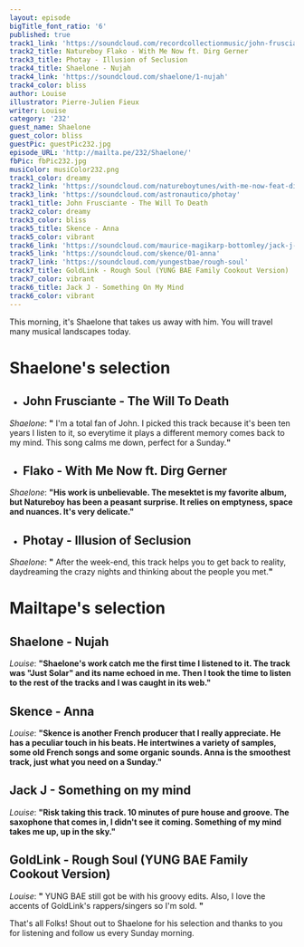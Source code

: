 ```yaml
---
layout: episode
bigTitle_font_ratio: '6'
published: true
track1_link: 'https://soundcloud.com/recordcollectionmusic/john-frusciante-the-will-to'
track2_title: Natureboy Flako - With Me Now ft. Dirg Gerner
track3_title: Photay - Illusion of Seclusion
track4_title: Shaelone - Nujah
track4_link: 'https://soundcloud.com/shaelone/1-nujah'
track4_color: bliss
author: Louise
illustrator: Pierre-Julien Fieux
writer: Louise
category: '232'
guest_name: Shaelone
guest_color: bliss
guestPic: guestPic232.jpg
episode_URL: 'http://mailta.pe/232/Shaelone/'
fbPic: fbPic232.jpg
musiColor: musiColor232.png
track1_color: dreamy
track2_link: 'https://soundcloud.com/natureboytunes/with-me-now-feat-dirg-gerner'
track3_link: 'https://soundcloud.com/astronautico/photay'
track1_title: John Frusciante - The Will To Death
track2_color: dreamy
track3_color: bliss
track5_title: Skence - Anna
track5_color: vibrant
track6_link: 'https://soundcloud.com/maurice-magikarp-bottomley/jack-j-something-on-my-mind'
track5_link: 'https://soundcloud.com/skence/01-anna'
track7_link: 'https://soundcloud.com/yungestbae/rough-soul'
track7_title: GoldLink - Rough Soul (YUNG BAE Family Cookout Version)
track7_color: vibrant
track6_title: Jack J - Something On My Mind
track6_color: vibrant
---
```

<p id="introduction">This morning, it's Shaelone that takes us away with him. You will travel many musical landscapes today.</p>

# **Shaelone's selection**

+ ## John Frusciante - The Will To Death
_Shaelone_: **"** I'm a total fan of John. I picked this track because it's been ten years I listen to it, so everytime it plays a different memory comes back to my mind. This song calms me down, perfect for a Sunday.**"**

+ ## Flako - With Me Now ft. Dirg Gerner
_Shaelone_: **"**His work is unbelievable. The mesektet is my favorite album, but Natureboy has been a peasant surprise. It relies on emptyness, space and nuances. It's very delicate.**"**

+ ## Photay - Illusion of Seclusion
_Shaelone_: **"** After the week-end, this track helps you to get back to reality, daydreaming the crazy nights and thinking about the people you met.**"**

# **Mailtape's selection**

## Shaelone - Nujah
_Louise_: **"**Shaelone's work catch me the first time I listened to it. The track was "Just Solar" and its name echoed in me. Then I took the time to listen to the rest of the tracks and I was caught in its web.**"**

## Skence - Anna
_Louise_: **"**Skence is another French producer that I really appreciate. He has a peculiar touch in his beats. He intertwines a variety of samples, some old French songs and some organic sounds. Anna is the smoothest track, just what you need on a Sunday.**"**

## Jack J - Something on my mind
_Louise_: **"**Risk taking this track. 10 minutes of pure house and groove. The saxophone that comes in, I didn't see it coming. Something of my mind takes me up, up in the sky.**"**

## GoldLink - Rough Soul (YUNG BAE Family Cookout Version)
_Louise_: **"** YUNG BAE still got be with his groovy edits. Also, I love the accents of GoldLink's rappers/singers so I'm sold. **"**

<p id="outroduction">That's all Folks! Shout out to Shaelone for his selection and thanks to you for listening and follow us every Sunday morning.</p>

